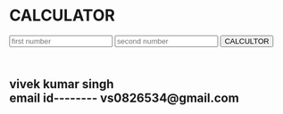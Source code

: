 <!DOCTYPE html>
<html lang="en">
<head>
    <meta charset="UTF-8">
    <meta http-equiv="X-UA-Compatible" content="IE=edge">
    <meta name="viewport" content="width=device-width, initial-scale=">
    <title>CALCULATOR</title>
</head>
<body>
    <h1>
        CALCULATOR
    </h1>
    <input type="text" name="num1" placeholder="first number">
        <input type="text" name="num2" placeholder="second number">
       <button type="submit" name="submit">CALCULTOR</button>
      <h2><br> vivek kumar singh <br>email id--------  vs0826534@gmail.com </h2>
    </form>
</body>
</html>
    
</body>
</html>
